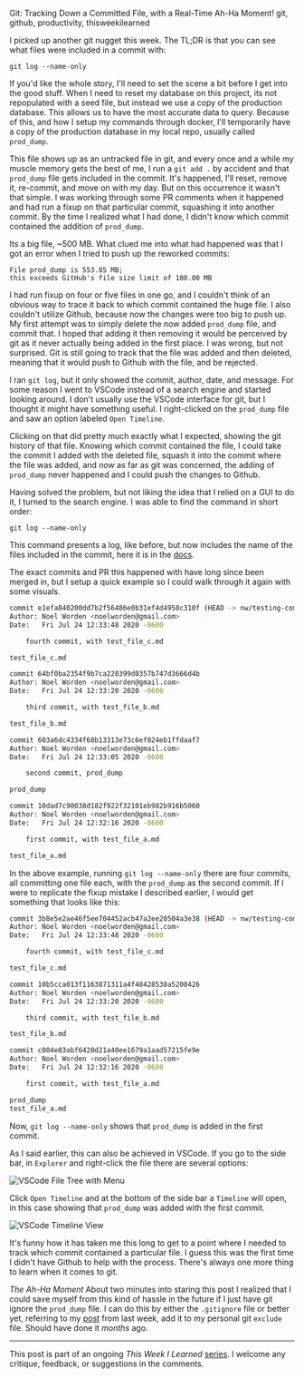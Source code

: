 Git: Tracking Down a Committed File, with a Real-Time Ah-Ha Moment!
git, github, productivity, thisweekilearned

I picked up another git nugget this week. The TL;DR is that you can see what files were included in a commit with: 

```
git log --name-only
```

If you'd like the whole story, I'll need to set the scene a bit before I get into the good stuff.  When I need to reset my database on this project, its not repopulated with a seed file, but instead we use a copy of the production database. This allows us to have the most accurate data to query. Because of this, and how I setup my commands through docker, I'll temporarily have a copy of the production database in my local repo, usually called `prod_dump`.

This file shows up as an untracked file in git, and every once and a while my muscle memory gets the best of me, I run a `git add .` by accident and that `prod_dump` file gets included in the commit. It's happened, I'll reset, remove it, re-commit, and move on with my day. But on this occurrence it wasn't that simple. I was working through some PR comments when it happened and had run a fixup on that particular commit, squashing it into another commit. By the time I realized what I had done, I didn't know which commit contained the addition of `prod_dump`. 

Its a big file, ~500 MB. What clued me into what had happened was that I got an error when I tried to push up the reworked commits:

```
File prod_dump is 553.85 MB;
this exceeds GitHub's file size limit of 100.00 MB
```

I had run fixup on four or five files in one go, and I couldn't think of an obvious way to trace it back to which commit contained the huge file. I also couldn't utilize Github, because now the changes were too big to push up. My first attempt was to simply delete the now added `prod_dump` file, and commit that. I hoped that adding it then removing it would be perceived by git as it never actually being added in the first place. I was wrong, but not surprised. Git is still going to track that the file was added and then deleted, meaning that it would push to Github with the file, and be rejected.

I ran `git log`, but it only showed the commit, author, date, and message. For some reason I went to VSCode instead of a search engine and started looking around. I don't usually use the VSCode interface for git, but I thought it might have something useful. I right-clicked on the `prod_dump` file and saw an option labeled `Open Timeline`. 

Clicking on that did pretty much exactly what I expected, showing the git history of that file. Knowing which commit contained the file, I could take the commit I added with the deleted file, squash it into the commit where the file was added, and _now_ as far as git was concerned, the adding of `prod_dump` never happened and I could push the changes to Github.

Having solved the problem, but not liking the idea that I relied on a GUI to do it, I turned to the search engine. I was able to find the command in short order: 

```
git log --name-only
```

This command presents a log, like before, but now includes the name of the files included in the commit, here it is in the [docs](https://www.git-scm.com/docs/git-log#Documentation/git-log.txt---name-only).

The exact commits and PR this happened with have long since been merged in, but I setup a quick example so I could walk through it again with some visuals. 

```bash
commit e1efa840200dd7b2f56486e0b31ef4d4958c310f (HEAD -> nw/testing-commits)
Author: Noel Worden <noelworden@gmail.com>
Date:   Fri Jul 24 12:33:48 2020 -0600

    fourth commit, with test_file_c.md

test_file_c.md

commit 64bf0ba2354f9b7ca228399d0357b747d3666d4b
Author: Noel Worden <noelworden@gmail.com>
Date:   Fri Jul 24 12:33:20 2020 -0600

    third commit, with test_file_b.md

test_file_b.md

commit 603a6dc4334f68b13313e73c6ef024eb1ffdaaf7
Author: Noel Worden <noelworden@gmail.com>
Date:   Fri Jul 24 12:33:05 2020 -0600

    second commit, prod_dump

prod_dump

commit 10dad7c90038d182f922f32101eb982b916b5060
Author: Noel Worden <noelworden@gmail.com>
Date:   Fri Jul 24 12:32:16 2020 -0600

    first commit, with test_file_a.md

test_file_a.md
```

In the above example, running `git log --name-only` there are four commits, all committing one file each, with the `prod_dump` as the second commit. If I were to replicate the fixup mistake I described earlier, I would get something that looks like this:

```bash
commit 3b8e5e2ae46f5ee704452acb47a2ee20504a3e38 (HEAD -> nw/testing-commits)
Author: Noel Worden <noelworden@gmail.com>
Date:   Fri Jul 24 12:33:48 2020 -0600

    fourth commit, with test_file_c.md

test_file_c.md

commit 10b5cca013f1163871311a4f48428538a5200426
Author: Noel Worden <noelworden@gmail.com>
Date:   Fri Jul 24 12:33:20 2020 -0600

    third commit, with test_file_b.md

test_file_b.md

commit c004e03abf6420d21a40ee1679a1aad57215fe9e
Author: Noel Worden <noelworden@gmail.com>
Date:   Fri Jul 24 12:32:16 2020 -0600

    first commit, with test_file_a.md

prod_dump
test_file_a.md
```

Now, `git log --name-only` shows that `prod_dump` is added in the first commit.

As I said earlier, this can also be achieved in VSCode. If you go to the side bar, in `Explorer` and right-click the file there are several options:

![VSCode File Tree with Menu](https://dev-to-uploads.s3.amazonaws.com/i/thlebns3bbq3o24372ty.png)

Click `Open Timeline` and at the bottom of the side bar a `Timeline` will open, in this case showing that `prod_dump` was added with the first commit. 

![VSCode Timeline View](https://dev-to-uploads.s3.amazonaws.com/i/7vqr6x4wb2v4avnkyfq7.png)

It's funny how it has taken me this long to get to a point where I needed to track which commit contained a particular file. I guess this was the first time I didn't have Github to help with the process. There's always one more thing to learn when it comes to git. 

_The Ah-Ha Moment_
About two minutes into staring this post I realized that I could save myself from this kind of hassle in the future if I just have git ignore the `prod_dump` file. I can do this by either the `.gitignore` file or better yet, referring to my [post](https://dev.to/noelworden/git-keeping-files-from-being-tracked-without-gitignore-ap4) from last week, add it to my personal git `exclude` file. Should have done it _months_ ago. 

------

This post is part of an ongoing *This Week I Learned* [series](https://dev.to/noelworden/beginning-of-a-blog-series-5aj3). I welcome any critique, feedback, or suggestions in the comments.
